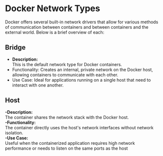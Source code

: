 # Docker Network Types

Docker offers several built-in network drivers that allow for various methods of communication between containers and between containers and the external world. Below is a brief overview of each:

## Bridge

- **Description:**  
    This is the default network type for Docker containers.
- Functionality:
    Creates an internal, private network on the Docker host, allowing containers to communicate with each other.
- Use Case:
    Ideal for applications running on a single host that need to interact with one another.



## Host


**-Description:**  
      The container shares the network stack with the Docker host.  
**-Functionality:**  
      The container directly uses the host's network interfaces without network isolation.   
**-Use Case:**    
      Useful when the containerized application requires high network performance or needs to listen on the same ports as the host

